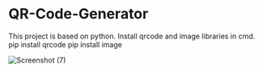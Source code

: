 # QR-Code-Generator
This project is based on python.
Install qrcode and image libraries in cmd.
  pip install qrcode
  pip install image


![Screenshot (7)](https://github.com/user-attachments/assets/f4f91d86-5e58-4891-ae26-a7d2a3d85429)
